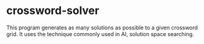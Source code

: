 crossword-solver
================

This program generates as many solutions as possible to a given crossword grid. It uses the technique commonly used in AI, solution space searching.